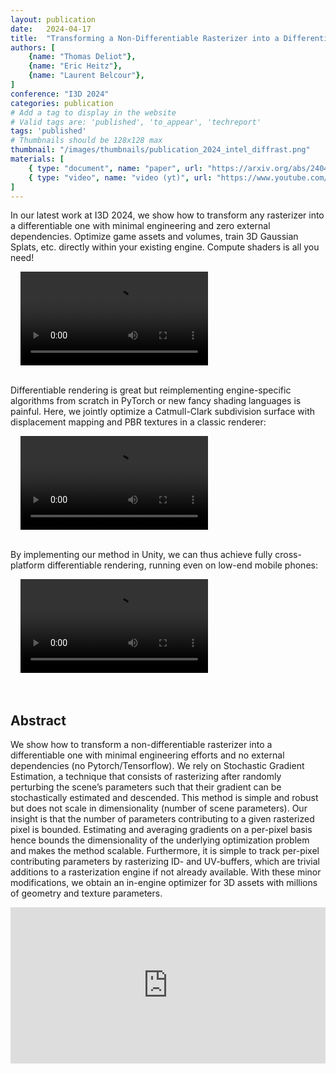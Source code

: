 ```yaml
---
layout: publication
date:   2024-04-17
title:  "Transforming a Non-Differentiable Rasterizer into a Differentiable One with Stochastic Gradient Estimation"
authors: [
    {name: "Thomas Deliot"},
    {name: "Eric Heitz"},
    {name: "Laurent Belcour"},
]
conference: "I3D 2024"
categories: publication
# Add a tag to display in the website
# Valid tags are: 'published', 'to_appear', 'techreport'
tags: 'published'
# Thumbnails should be 128x128 max
thumbnail: "/images/thumbnails/publication_2024_intel_diffrast.png"
materials: [
    { type: "document", name: "paper", url: "https://arxiv.org/abs/2404.09758" },
    { type: "video", name: "video (yt)", url: "https://www.youtube.com/watch?v=hoFL0QGrqDg" },
]
---
```



In our latest work at I3D 2024, we show how to transform any rasterizer into a differentiable one with minimal engineering and zero external dependencies. Optimize game assets and volumes, train 3D Gaussian Splats, etc. directly within your existing engine. Compute shaders is all you need!

<center style="width:66%;">
    <video controls loop>
        <source src="/videos/publication_2024_intel_diffrast_video_0.mp4" type="video/mp4">
        Your browser does not support the video tag.
    </video>
</center>
<br />

Differentiable rendering is great but reimplementing engine-specific algorithms from scratch in PyTorch or new fancy shading languages is painful. Here, we jointly optimize a Catmull-Clark subdivision surface with displacement mapping and PBR textures in a classic renderer:

<center style="width:66%;">
    <video controls loop>
        <source src="/videos/publication_2024_intel_diffrast_video_1.mp4" type="video/mp4">
        Your browser does not support the video tag.
    </video>
</center>
<br />

By implementing our method in Unity, we can thus achieve fully cross-platform differentiable rendering, running even on low-end mobile phones:

<center style="width:66%;">
    <video controls loop>
        <source src="/videos/publication_2024_intel_diffrast_video_2.mp4" type="video/mp4">
        Your browser does not support the video tag.
    </video>
</center>
<br />
<br />


## Abstract

We show how to transform a non-differentiable rasterizer into a differentiable one with minimal engineering efforts and no external dependencies (no Pytorch/Tensorflow). We rely on Stochastic Gradient Estimation, a technique that consists of rasterizing after randomly perturbing the scene’s parameters such that their gradient can be stochastically estimated and descended. This method is simple and robust but does not scale in dimensionality (number of scene parameters). Our insight is that the number of parameters contributing to a given rasterized pixel is bounded. Estimating and averaging gradients on a per-pixel basis hence bounds the dimensionality of the underlying optimization problem and makes the method scalable. Furthermore, it is simple to track per-pixel contributing parameters by rasterizing ID- and UV-buffers, which are trivial additions to a rasterization engine if not already available. With these minor modifications, we obtain an in-engine optimizer for 3D assets with millions of geometry and texture parameters.

<center style="width:100%;">
    <embed
        src="https://www.youtube.com/embed/hoFL0QGrqDg?si=GzYuKYBLSX3-EgVY"
        type="video/mp4"
        allow="autoplay; encrypted-media; picture-in-picture"
        allowfullscreen
        style="width:100%; height:calc(26cqw); overflow:auto; resize:horizontal;"
    >
</center>